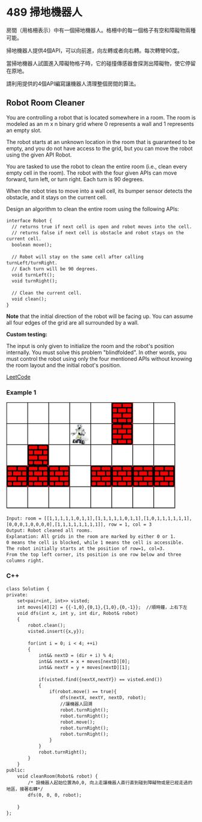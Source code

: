 # 489 掃地機器人

房間（用格柵表示）中有一個掃地機器人。格柵中的每一個格子有空和障礙物兩種可能。

掃地機器人提供4個API，可以向前進，向左轉或者向右轉。每次轉彎90度。

當掃地機器人試圖進入障礙物格子時，它的碰撞傳感器會探測出障礙物，使它停留在原地。

請利用提供的4個API編寫讓機器人清理整個房間的算法。

## Robot Room Cleaner

You are controlling a robot that is located somewhere in a room. The room is modeled as an m x n binary grid where 0 represents a wall and 1 represents an empty slot.

The robot starts at an unknown location in the room that is guaranteed to be empty, and you do not have access to the grid, but you can move the robot using the given API Robot.

You are tasked to use the robot to clean the entire room (i.e., clean every empty cell in the room). The robot with the four given APIs can move forward, turn left, or turn right. Each turn is 90 degrees.

When the robot tries to move into a wall cell, its bumper sensor detects the obstacle, and it stays on the current cell.

Design an algorithm to clean the entire room using the following APIs:

```
interface Robot {
  // returns true if next cell is open and robot moves into the cell.
  // returns false if next cell is obstacle and robot stays on the current cell.
  boolean move();

  // Robot will stay on the same cell after calling turnLeft/turnRight.
  // Each turn will be 90 degrees.
  void turnLeft();
  void turnRight();

  // Clean the current cell.
  void clean();
}
```
<B>Note</B> that the initial direction of the robot will be facing up. You can assume all four edges of the grid are all surrounded by a wall.

<B>Custom testing:</B>

The input is only given to initialize the room and the robot's position internally. You must solve this problem "blindfolded". In other words, you must control the robot using only the four mentioned APIs without knowing the room layout and the initial robot's position.


[LeetCode](https://leetcode-cn.com/robot-room-cleaner/)

### Example 1

<img src="img/489.jpg" width = "450"/>

```
Input: room = [[1,1,1,1,1,0,1,1],[1,1,1,1,1,0,1,1],[1,0,1,1,1,1,1,1],[0,0,0,1,0,0,0,0],[1,1,1,1,1,1,1,1]], row = 1, col = 3
Output: Robot cleaned all rooms.
Explanation: All grids in the room are marked by either 0 or 1.
0 means the cell is blocked, while 1 means the cell is accessible.
The robot initially starts at the position of row=1, col=3.
From the top left corner, its position is one row below and three columns right.
```

### C++ 

```
class Solution {
private:
    set<pair<int, int>> visted;
    int moves[4][2] = {{-1,0},{0,1},{1,0},{0,-1}};  //順時鐘，上右下左
    void dfs(int x, int y, int dir, Robot& robot)
    {
        robot.clean();
        visted.insert({x,y});

        for(int i = 0; i < 4; ++i)
        {
            int&& nextD = (dir + i) % 4;
            int&& nextX = x + moves[nextD][0];
            int&& nextY = y + moves[nextD][1];

            if(visted.find({nextX,nextY}) == visted.end())
            {
                if(robot.move() == true){
                    dfs(nextX, nextY, nextD, robot);
                    //讓機器人回溯
                    robot.turnRight();
                    robot.turnRight();
                    robot.move();
                    robot.turnRight();
                    robot.turnRight();
                }
            }
            robot.turnRight();
        }
    }
public:
    void cleanRoom(Robot& robot) {
        /* 設機器人起始位置為0,0, 向上走讓機器人直行直到碰到障礙物或是已經走過的地區，接著右轉*/
        dfs(0, 0, 0, robot);         
        
    }
};
```
